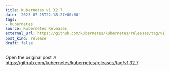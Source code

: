 ```yaml
---
title: Kubernetes v1.32.7
date: '2025-07-15T22:18:27+00:00'
tags:
- kubernetes
source: Kubernetes Releases
external_url: https://github.com/kubernetes/kubernetes/releases/tag/v1.32.7
post_kind: release
draft: false
---
```

Open the original post ↗ https://github.com/kubernetes/kubernetes/releases/tag/v1.32.7
